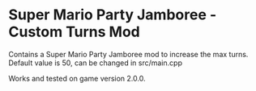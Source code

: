 # Super Mario Party Jamboree - Custom Turns Mod

Contains a Super Mario Party Jamboree mod to increase the max turns.
Default value is 50, can be changed in src/main.cpp

Works and tested on game version 2.0.0.
